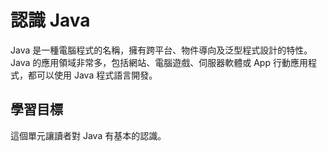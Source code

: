 # 認識 Java

Java 是一種電腦程式的名稱，擁有跨平台、物件導向及泛型程式設計的特性。Java 的應用領域非常多，包括網站、電腦遊戲、伺服器軟體或 App 行動應用程式，都可以使用 Java 程式語言開發。

## 學習目標 ##

這個單元讓讀者對 Java 有基本的認識。
